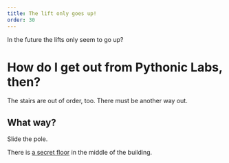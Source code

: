 ```yaml
---
title: The lift only goes up!
order: 30
---
```


In the future the lifts only seem to go up?

# How do I get out from Pythonic Labs, then?
The stairs are out of order, too. There must be another way out.

## What way?
Slide the pole.

There is [a secret floor](secret-floor.md) in the middle of the building.

